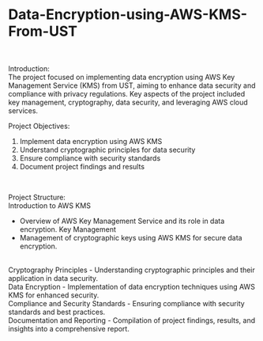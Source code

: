# Data-Encryption-using-AWS-KMS-From-UST
<br>

Introduction:
<br>
The project focused on implementing data encryption using AWS Key Management Service (KMS) from UST, aiming to enhance data security and compliance with privacy regulations. Key aspects of the project included key management, cryptography, data security, and leveraging AWS cloud services.
<br>

Project Objectives:
<br>
1. Implement data encryption using AWS KMS
2. Understand cryptographic principles for data security
3. Ensure compliance with security standards
4. Document project findings and results
<br>

Project Structure:
<br>
Introduction to AWS KMS
- Overview of AWS Key Management Service and its role in data encryption.
Key Management
- Management of cryptographic keys using AWS KMS for secure data encryption.
<br>
Cryptography Principles
- Understanding cryptographic principles and their application in data security.
<br>
Data Encryption
- Implementation of data encryption techniques using AWS KMS for enhanced security.
<br>
Compliance and Security Standards
- Ensuring compliance with security standards and best practices.
<br>
Documentation and Reporting
- Compilation of project findings, results, and insights into a comprehensive report.
